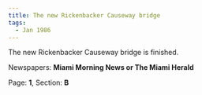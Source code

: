```yaml
---  
title: The new Rickenbacker Causeway bridge  
tags:  
  - Jan 1986  
---  
```

  
The new Rickenbacker Causeway bridge is finished.  
  
Newspapers: **Miami Morning News or The Miami Herald**  
  
Page: **1**, Section: **B** 
